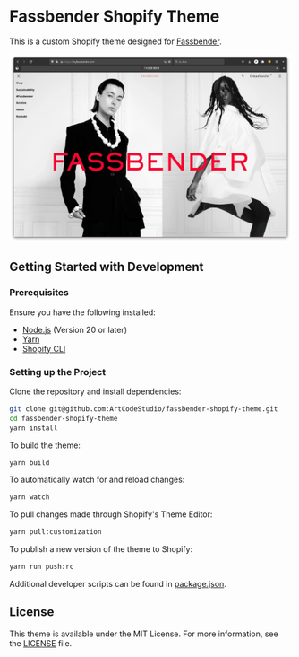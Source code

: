 # Fassbender Shopify Theme

This is a custom Shopify theme designed for [Fassbender](https://myfassbender.com/).

![Screenshot of Fassbender Shopify Theme](screenshot.png "Theme Screenshot")

## Getting Started with Development

### Prerequisites
Ensure you have the following installed:
- [Node.js](https://nodejs.org/en/) (Version 20 or later)
- [Yarn](https://yarnpkg.com/)
- [Shopify CLI](https://shopify.dev/docs/themes/tools/cli/install)

### Setting up the Project
Clone the repository and install dependencies:
```bash
git clone git@github.com:ArtCodeStudio/fassbender-shopify-theme.git
cd fassbender-shopify-theme
yarn install
```

To build the theme:

```bash
yarn build
```

To automatically watch for and reload changes:

```bash
yarn watch
```

To pull changes made through Shopify's Theme Editor:

```bash
yarn pull:customization
```

To publish a new version of the theme to Shopify:
  
```bash
yarn run push:rc
```

Additional developer scripts can be found in [package.json](package.json).

## License

This theme is available under the MIT License. For more information, see the [LICENSE](LICENSE) file.
